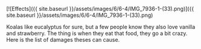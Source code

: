 ---
---

[![Effects]({{ site.baseurl }}/assets/images/6/6-4/IMG_7936-1-(33).png)]({{
site.baseurl }}/assets/images/6/6-4/IMG_7936-1-(33).png)

Koalas like eucalyptus for sure, but a few people know they also love vanilla and strawberry. The thing is when they eat
that food, they go a bit crazy. Here is the list of damages theses can cause.

